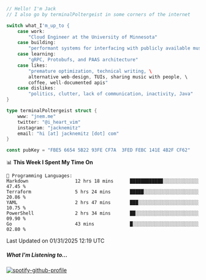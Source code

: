 ```go
// Hello! I'm Jack
// I also go by terminalPoltergeist in some corners of the internet

switch what_I'm_up_to {
    case work:
        "Cloud Engineer at the University of Minnesota"
    case building:
        "performant systems for interfacing with publicly available music datasets"
    case learning:
        "gRPC, Protobufs, and PAAS architecture"
    case likes:
        "premature optimization, technical writing, \
        alternative web-design, TUIs, sharing music with people, \
        coffee, well-documented apis"
    case dislikes:
        "politics, clutter, lack of communication, inactivity, Java"
}

type terminalPoltergeist struct {
    www: "jnem.me"
    twitter: "@i_heart_vim"
    instagram: "jacknemitz"
    email: "hi [at] jacknemitz [dot] com"
}

const pubKey = "FBE5 6654 5B22 93FE CF7A  3FED FEBC 141E 4B2F CF62"
```

<!--START_SECTION:waka-->
📊 **This Week I Spent My Time On** 

```text
💬 Programming Languages: 
Markdown                 12 hrs 18 mins      ████████████░░░░░░░░░░░░░   47.45 % 
Terraform                5 hrs 24 mins       █████░░░░░░░░░░░░░░░░░░░░   20.86 % 
YAML                     2 hrs 47 mins       ███░░░░░░░░░░░░░░░░░░░░░░   10.75 % 
PowerShell               2 hrs 34 mins       ██░░░░░░░░░░░░░░░░░░░░░░░   09.90 % 
Go                       43 mins             █░░░░░░░░░░░░░░░░░░░░░░░░   02.80 % 
```


 Last Updated on 01/31/2025 12:19 UTC
<!--END_SECTION:waka-->

##### What I'm Listening to...

[![spotify-github-profile](https://jnem.me/listening-item?maxAge=2592000)](https://jnem.me/listening)
